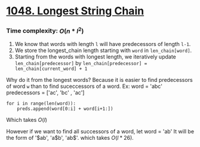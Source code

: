 [1048. Longest String Chain](https://leetcode.com/problems/longest-string-chain)
===
### Time complexity: $O(n * l^2)$
1. We know that words with length `l` will have predecessors of length `l-1`.
2. We store the longest_chain length starting with `word` in `len_chain[word]`.
3. Starting from the words with longest length, we iteratively update `len_chain[predecessor]` by `len_chain[predecessor] = len_chain[current_word] + 1`

Why do it from the longest words?
Because it is easier to find predecessors of word `w` than to find suceccessors of a word.
Ex:
word = 'abc'
predecessors = ['ac', 'bc' , 'ac']
```
for i in range(len(word)):
    preds.append(word[0:i] + word[i+1:])
```
Which takes $O(l)$

However if we want to find all successors of a word,
let word = 'ab'
It will be the form of '\$ab', 'a\$b', 'ab\$'.
which takes $O(l* 26)$.
